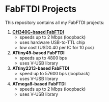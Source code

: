 # FabFTDI Projects
This repository contains all my FabFTDI projects:
1. **[CH340G-based FabFTDI](fabftdi-ch340g.md)**
   * speeds up to 2 Mbps (loopback)
   * uses hardware USB-to-TTL chip
   * low cost (USD0.40 per IC for 10 pcs)
2. **ATtiny45-based FabFTDI**
   * speeds up to 4800 bps
   * uses V-USB library
3. **ATtiny2313-based FabFTDI**
   * speed up to 57600 bps (loopback)
   * uses V-USB library
4. **ATmega8-based FabFTDI**
   * speeds up to 2 Mbps (loopback)
   * uses V-USB library
